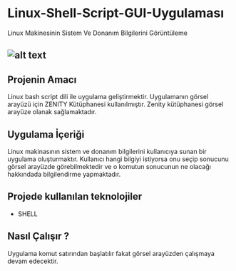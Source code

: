 # Linux-Shell-Script-GUI-Uygulaması
Linux Makinesinin Sistem Ve Donanım Bilgilerini Görüntüleme
## ![alt text](https://www.freepnglogos.com/uploads/linux-png/linux-tux-logo-png-transparent-svg-vector-bie-supply-14.png)

## Projenin Amacı
Linux bash script dili ile uygulama geliştirmektir. Uygulamanın görsel arayüzü için  ZENITY Kütüphanesi kullanılmıştır. Zenity kütüphanesi görsel arayüze olanak sağlamaktadır.

## Uygulama  İçeriği
Linux makinasının sistem ve donanım bilgilerini kullanıcıya sunan bir uygulama oluşturmaktır. Kullanıcı hangi bilgiyi istiyorsa onu seçip sonucunu görsel arayüzde görebilmektedir ve o komutun sonucunun ne olacağı hakkındada bilgilendirme yapmaktadır. 

## Projede kullanılan teknolojiler
 - SHELL

## Nasıl Çalışır ?
Uygulama komut satırından başlatılır fakat görsel arayüzden çalışmaya devam edecektir.

 
     
